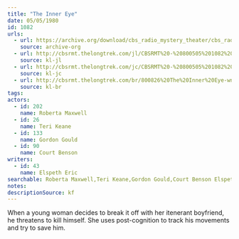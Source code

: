 ```yaml
---
title: "The Inner Eye"
date: 05/05/1980
id: 1082
urls: 
  - url: https://archive.org/download/cbs_radio_mystery_theater/cbs_radio_mystery_theater-1051-1100.zip/cbs_radio_mystery_theater-1051-1100%2Fcbsrmt_1082_the_inner_eye.mp3
    source: archive-org
  - url: http://cbsrmt.thelongtrek.com/jl/CBSRMT%20-%20800505%201082%20The%20Inner%20Eye_jl.mp3
    source: kl-jl
  - url: http://cbsrmt.thelongtrek.com/jc/CBSRMT%20-%20800505%201082%20Inner%20Eye%20vbr%20fb_jc.mp3
    source: kl-jc
  - url: http://cbsrmt.thelongtrek.com/br/800826%20The%20Inner%20Eye-wndb.mp3
    source: kl-br
tags: 
actors:  
  - id: 202
    name: Roberta Maxwell  
  - id: 26
    name: Teri Keane  
  - id: 133
    name: Gordon Gould  
  - id: 90
    name: Court Benson
writers:  
  - id: 43
    name: Elspeth Eric
searchable: Roberta Maxwell,Teri Keane,Gordon Gould,Court Benson Elspeth Eric
notes: 
descriptionSource: kf
---
```

When a young woman decides to break it off with her itenerant boyfriend, he threatens to kill himself. She uses post-cognition to track his movements and try to save him.